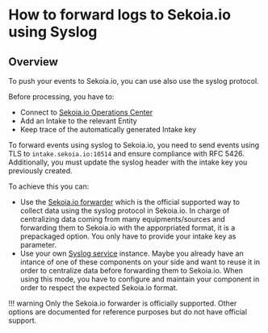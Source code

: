 # How to forward logs to Sekoia.io using Syslog

## Overview

To push your events to Sekoia.io, you can use also use the syslog protocol. 

Before processing, you have to:

- Connect to [Sekoia.io Operations Center](https://app.sekoia.io/operations/)
- Add an Intake to the relevant Entity
- Keep trace of the automatically generated Intake key

To forward events using syslog to Sekoia.io, you need to send events using TLS to `intake.sekoia.io:10514` and ensure compliance with RFC 5426. Additionally, you must update the syslog header with the intake key you previously created.

To achieve this you can: 

- Use the [Sekoia.io forwarder](./sekoiaio_forwarder.md) which is the official supported way to collect data using the syslog protocol in Sekoia.io. In charge of centralizing data coming from many equipments/sources and forwarding them to Sekoia.io with the apporpriated format, it is a prepackaged option. You only have to provide your intake key as parameter.
- Use your own [Syslog service](./syslog_service.md) instance. Maybe you already have an intance of one of these components on your side and want to reuse it in order to centralize data before forwarding them to Sekoia.io. When using this mode, you have to configure and maintain your component in order to respect the expected Sekoia.io format. 


!!! warning 
    Only the Sekoia.io forwarder is officially supported. Other options are documented for reference purposes but do not have official support.